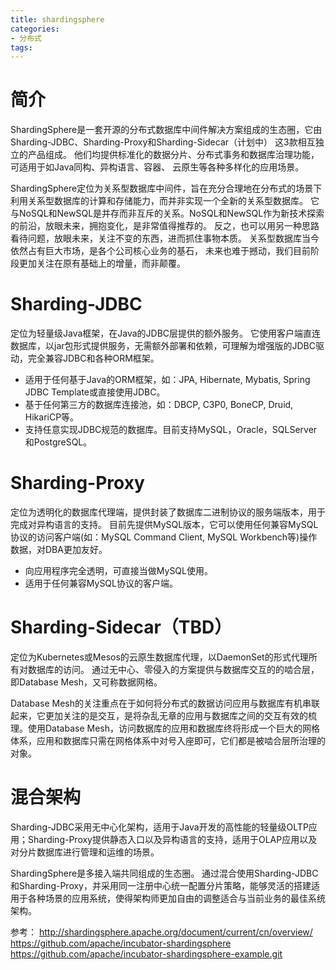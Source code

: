 ```yaml
---
title: shardingsphere
categories: 
- 分布式
tags:
---
```


# 简介
ShardingSphere是一套开源的分布式数据库中间件解决方案组成的生态圈，它由Sharding-JDBC、Sharding-Proxy和Sharding-Sidecar（计划中）
这3款相互独立的产品组成。 他们均提供标准化的数据分片、分布式事务和数据库治理功能，可适用于如Java同构、异构语言、容器、
云原生等各种多样化的应用场景。

ShardingSphere定位为关系型数据库中间件，旨在充分合理地在分布式的场景下利用关系型数据库的计算和存储能力，而并非实现一个全新的关系型数据库。 
它与NoSQL和NewSQL是并存而非互斥的关系。NoSQL和NewSQL作为新技术探索的前沿，放眼未来，拥抱变化，是非常值得推荐的。
反之，也可以用另一种思路看待问题，放眼未来，关注不变的东西，进而抓住事物本质。 关系型数据库当今依然占有巨大市场，是各个公司核心业务的基石，
未来也难于撼动，我们目前阶段更加关注在原有基础上的增量，而非颠覆。

# Sharding-JDBC
定位为轻量级Java框架，在Java的JDBC层提供的额外服务。 它使用客户端直连数据库，以jar包形式提供服务，无需额外部署和依赖，可理解为增强版的JDBC驱动，完全兼容JDBC和各种ORM框架。

- 适用于任何基于Java的ORM框架，如：JPA, Hibernate, Mybatis, Spring JDBC Template或直接使用JDBC。
- 基于任何第三方的数据库连接池，如：DBCP, C3P0, BoneCP, Druid, HikariCP等。
- 支持任意实现JDBC规范的数据库。目前支持MySQL，Oracle，SQLServer和PostgreSQL。



# Sharding-Proxy
定位为透明化的数据库代理端，提供封装了数据库二进制协议的服务端版本，用于完成对异构语言的支持。 目前先提供MySQL版本，它可以使用任何兼容MySQL协议的访问客户端(如：MySQL Command Client, MySQL Workbench等)操作数据，对DBA更加友好。

- 向应用程序完全透明，可直接当做MySQL使用。
- 适用于任何兼容MySQL协议的客户端。

# Sharding-Sidecar（TBD）
定位为Kubernetes或Mesos的云原生数据库代理，以DaemonSet的形式代理所有对数据库的访问。 通过无中心、零侵入的方案提供与数据库交互的的啮合层，即Database Mesh，又可称数据网格。

Database Mesh的关注重点在于如何将分布式的数据访问应用与数据库有机串联起来，它更加关注的是交互，是将杂乱无章的应用与数据库之间的交互有效的梳理。使用Database Mesh，访问数据库的应用和数据库终将形成一个巨大的网格体系，应用和数据库只需在网格体系中对号入座即可，它们都是被啮合层所治理的对象。

# 混合架构
Sharding-JDBC采用无中心化架构，适用于Java开发的高性能的轻量级OLTP应用；Sharding-Proxy提供静态入口以及异构语言的支持，适用于OLAP应用以及对分片数据库进行管理和运维的场景。

ShardingSphere是多接入端共同组成的生态圈。 通过混合使用Sharding-JDBC和Sharding-Proxy，并采用同一注册中心统一配置分片策略，能够灵活的搭建适用于各种场景的应用系统，使得架构师更加自由的调整适合与当前业务的最佳系统架构。


参考：
http://shardingsphere.apache.org/document/current/cn/overview/
https://github.com/apache/incubator-shardingsphere
https://github.com/apache/incubator-shardingsphere-example.git

